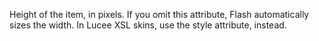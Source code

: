 Height of the item, in pixels. If you omit this attribute,
            Flash automatically sizes the width. In Lucee XSL
            skins, use the style attribute, instead.